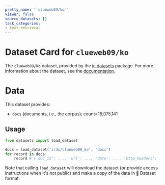 ```yaml
---
pretty_name: '`clueweb09/ko`'
viewer: false
source_datasets: []
task_categories:
- text-retrieval
---
```


# Dataset Card for `clueweb09/ko`

The `clueweb09/ko` dataset, provided by the [ir-datasets](https://ir-datasets.com/) package.
For more information about the dataset, see the [documentation](https://ir-datasets.com/clueweb09#clueweb09/ko).

# Data

This dataset provides:
 - `docs` (documents, i.e., the corpus); count=18,075,141


## Usage

```python
from datasets import load_dataset

docs = load_dataset('irds/clueweb09_ko', 'docs')
for record in docs:
    record # {'doc_id': ..., 'url': ..., 'date': ..., 'http_headers': ..., 'body': ..., 'body_content_type': ...}

```

Note that calling `load_dataset` will download the dataset (or provide access instructions when it's not public) and make a copy of the
data in 🤗 Dataset format.

